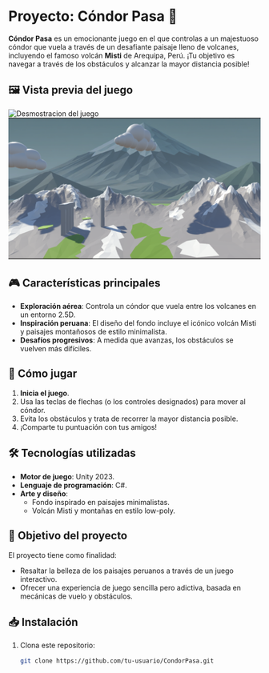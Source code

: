 # Proyecto: Cóndor Pasa 🦅

**Cóndor Pasa** es un emocionante juego en el que controlas a un majestuoso cóndor que vuela a través de un desafiante paisaje lleno de volcanes, incluyendo el famoso volcán **Misti** de Arequipa, Perú. ¡Tu objetivo es navegar a través de los obstáculos y alcanzar la mayor distancia posible!

## 🖼️ Vista previa del juego
![Desmostracion del juego](imagenesReadme/nivel1.gif)
![Condor Pasa](imagenesReadme/2024-12-04_22-13.png)

## 🎮 Características principales
- **Exploración aérea**: Controla un cóndor que vuela entre los volcanes en un entorno 2.5D.
- **Inspiración peruana**: El diseño del fondo incluye el icónico volcán Misti y paisajes montañosos de estilo minimalista.
- **Desafíos progresivos**: A medida que avanzas, los obstáculos se vuelven más difíciles.

## 🚀 Cómo jugar
1. **Inicia el juego**.
2. Usa las teclas de flechas (o los controles designados) para mover al cóndor.
3. Evita los obstáculos y trata de recorrer la mayor distancia posible.
4. ¡Comparte tu puntuación con tus amigos!

## 🛠️ Tecnologías utilizadas
- **Motor de juego**: Unity 2023.
- **Lenguaje de programación**: C#.
- **Arte y diseño**:
  - Fondo inspirado en paisajes minimalistas.
  - Volcán Misti y montañas en estilo low-poly.

## 🌟 Objetivo del proyecto
El proyecto tiene como finalidad:
- Resaltar la belleza de los paisajes peruanos a través de un juego interactivo.
- Ofrecer una experiencia de juego sencilla pero adictiva, basada en mecánicas de vuelo y obstáculos.

## 📥 Instalación
1. Clona este repositorio:
   ```bash
   git clone https://github.com/tu-usuario/CondorPasa.git
